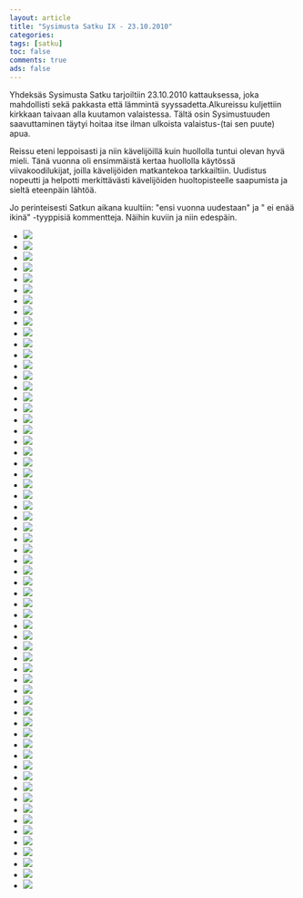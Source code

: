 ```yaml
---
layout: article 
title: "Sysimusta Satku IX - 23.10.2010" 
categories: 
tags: [satku]
toc: false 
comments: true 
ads: false 
---
```


Yhdeksäs Sysimusta Satku tarjoiltiin 23.10.2010 kattauksessa, joka
mahdollisti sekä pakkasta että lämmintä syyssadetta.Alkureissu
kuljettiin kirkkaan taivaan alla kuutamon valaistessa. Tältä osin
Sysimustuuden saavuttaminen täytyi hoitaa itse ilman ulkoista
valaistus-(tai sen puute) apua.

Reissu eteni leppoisasti ja niin kävelijöillä kuin huollolla tuntui
olevan hyvä mieli. Tänä vuonna oli ensimmäistä kertaa huollolla käytössä
viivakoodilukijat, joilla kävelijöiden matkantekoa tarkkailtiin.
Uudistus nopeutti ja helpotti merkittävästi kävelijöiden huoltopisteelle
saapumista ja sieltä eteenpäin lähtöä.

Jo perinteisesti Satkun aikana kuultiin: "ensi vuonna uudestaan" ja " ei
enää ikinä" -tyyppisiä kommentteja. Näihin kuviin ja niin edespäin.

<div class="th-grid image-gallery" markdown="1">

-   [![](/images/sysimusta-satku-9/Thumbnails/20101023%20Sysimusta%20Satku%20005.jpg)](/images/sysimusta-satku-9/20101023%20Sysimusta%20Satku%20005.jpg)
-   [![](/images/sysimusta-satku-9/Thumbnails/20101023%20Sysimusta%20Satku%20006.jpg)](/images/sysimusta-satku-9/20101023%20Sysimusta%20Satku%20006.jpg)
-   [![](/images/sysimusta-satku-9/Thumbnails/20101023%20Sysimusta%20Satku%20009.jpg)](/images/sysimusta-satku-9/20101023%20Sysimusta%20Satku%20009.jpg)
-   [![](/images/sysimusta-satku-9/Thumbnails/20101023%20Sysimusta%20Satku%20015.jpg)](/images/sysimusta-satku-9/20101023%20Sysimusta%20Satku%20015.jpg)
-   [![](/images/sysimusta-satku-9/Thumbnails/20101023%20Sysimusta%20Satku%20016.jpg)](/images/sysimusta-satku-9/20101023%20Sysimusta%20Satku%20016.jpg)
-   [![](/images/sysimusta-satku-9/Thumbnails/20101023%20Sysimusta%20Satku%20017.jpg)](/images/sysimusta-satku-9/20101023%20Sysimusta%20Satku%20017.jpg)
-   [![](/images/sysimusta-satku-9/Thumbnails/20101023%20Sysimusta%20Satku%20023.jpg)](/images/sysimusta-satku-9/20101023%20Sysimusta%20Satku%20023.jpg)
-   [![](/images/sysimusta-satku-9/Thumbnails/20101023%20Sysimusta%20Satku%20025.jpg)](/images/sysimusta-satku-9/20101023%20Sysimusta%20Satku%20025.jpg)
-   [![](/images/sysimusta-satku-9/Thumbnails/20101023%20Sysimusta%20Satku%20031.jpg)](/images/sysimusta-satku-9/20101023%20Sysimusta%20Satku%20031.jpg)
-   [![](/images/sysimusta-satku-9/Thumbnails/20101023%20Sysimusta%20Satku%20033.jpg)](/images/sysimusta-satku-9/20101023%20Sysimusta%20Satku%20033.jpg)
-   [![](/images/sysimusta-satku-9/Thumbnails/20101023%20Sysimusta%20Satku%20035.jpg)](/images/sysimusta-satku-9/20101023%20Sysimusta%20Satku%20035.jpg)
-   [![](/images/sysimusta-satku-9/Thumbnails/20101023%20Sysimusta%20Satku%20037.jpg)](/images/sysimusta-satku-9/20101023%20Sysimusta%20Satku%20037.jpg)
-   [![](/images/sysimusta-satku-9/Thumbnails/20101023%20Sysimusta%20Satku%20038.jpg)](/images/sysimusta-satku-9/20101023%20Sysimusta%20Satku%20038.jpg)
-   [![](/images/sysimusta-satku-9/Thumbnails/20101023%20Sysimusta%20Satku%20043.jpg)](/images/sysimusta-satku-9/20101023%20Sysimusta%20Satku%20043.jpg)
-   [![](/images/sysimusta-satku-9/Thumbnails/20101023%20Sysimusta%20Satku%20044.jpg)](/images/sysimusta-satku-9/20101023%20Sysimusta%20Satku%20044.jpg)
-   [![](/images/sysimusta-satku-9/Thumbnails/20101023%20Sysimusta%20Satku%20046.jpg)](/images/sysimusta-satku-9/20101023%20Sysimusta%20Satku%20046.jpg)
-   [![](/images/sysimusta-satku-9/Thumbnails/20101023%20Sysimusta%20Satku%20048.jpg)](/images/sysimusta-satku-9/20101023%20Sysimusta%20Satku%20048.jpg)
-   [![](/images/sysimusta-satku-9/Thumbnails/20101023%20Sysimusta%20Satku%20049.jpg)](/images/sysimusta-satku-9/20101023%20Sysimusta%20Satku%20049.jpg)
-   [![](/images/sysimusta-satku-9/Thumbnails/20101023%20Sysimusta%20Satku%20051.jpg)](/images/sysimusta-satku-9/20101023%20Sysimusta%20Satku%20051.jpg)
-   [![](/images/sysimusta-satku-9/Thumbnails/20101023%20Sysimusta%20Satku%20059.jpg)](/images/sysimusta-satku-9/20101023%20Sysimusta%20Satku%20059.jpg)
-   [![](/images/sysimusta-satku-9/Thumbnails/20101023%20Sysimusta%20Satku%20060.jpg)](/images/sysimusta-satku-9/20101023%20Sysimusta%20Satku%20060.jpg)
-   [![](/images/sysimusta-satku-9/Thumbnails/20101023%20Sysimusta%20Satku%20066.jpg)](/images/sysimusta-satku-9/20101023%20Sysimusta%20Satku%20066.jpg)
-   [![](/images/sysimusta-satku-9/Thumbnails/20101023%20Sysimusta%20Satku%20067.jpg)](/images/sysimusta-satku-9/20101023%20Sysimusta%20Satku%20067.jpg)
-   [![](/images/sysimusta-satku-9/Thumbnails/20101023%20Sysimusta%20Satku%20070.jpg)](/images/sysimusta-satku-9/20101023%20Sysimusta%20Satku%20070.jpg)
-   [![](/images/sysimusta-satku-9/Thumbnails/20101023%20Sysimusta%20Satku%20075.jpg)](/images/sysimusta-satku-9/20101023%20Sysimusta%20Satku%20075.jpg)
-   [![](/images/sysimusta-satku-9/Thumbnails/20101023%20Sysimusta%20Satku%20078.jpg)](/images/sysimusta-satku-9/20101023%20Sysimusta%20Satku%20078.jpg)
-   [![](/images/sysimusta-satku-9/Thumbnails/20101023%20Sysimusta%20Satku%20079.jpg)](/images/sysimusta-satku-9/20101023%20Sysimusta%20Satku%20079.jpg)
-   [![](/images/sysimusta-satku-9/Thumbnails/20101023%20Sysimusta%20Satku%20080.jpg)](/images/sysimusta-satku-9/20101023%20Sysimusta%20Satku%20080.jpg)
-   [![](/images/sysimusta-satku-9/Thumbnails/20101023%20Sysimusta%20Satku%20083.jpg)](/images/sysimusta-satku-9/20101023%20Sysimusta%20Satku%20083.jpg)
-   [![](/images/sysimusta-satku-9/Thumbnails/20101023%20Sysimusta%20Satku%20084.jpg)](/images/sysimusta-satku-9/20101023%20Sysimusta%20Satku%20084.jpg)
-   [![](/images/sysimusta-satku-9/Thumbnails/20101023%20Sysimusta%20Satku%20086.jpg)](/images/sysimusta-satku-9/20101023%20Sysimusta%20Satku%20086.jpg)
-   [![](/images/sysimusta-satku-9/Thumbnails/20101023%20Sysimusta%20Satku%20087.jpg)](/images/sysimusta-satku-9/20101023%20Sysimusta%20Satku%20087.jpg)
-   [![](/images/sysimusta-satku-9/Thumbnails/20101023%20Sysimusta%20Satku%20089.jpg)](/images/sysimusta-satku-9/20101023%20Sysimusta%20Satku%20089.jpg)
-   [![](/images/sysimusta-satku-9/Thumbnails/20101023%20Sysimusta%20Satku%20092.jpg)](/images/sysimusta-satku-9/20101023%20Sysimusta%20Satku%20092.jpg)
-   [![](/images/sysimusta-satku-9/Thumbnails/20101023%20Sysimusta%20Satku%20093.jpg)](/images/sysimusta-satku-9/20101023%20Sysimusta%20Satku%20093.jpg)
-   [![](/images/sysimusta-satku-9/Thumbnails/20101023%20Sysimusta%20Satku%20094.jpg)](/images/sysimusta-satku-9/20101023%20Sysimusta%20Satku%20094.jpg)
-   [![](/images/sysimusta-satku-9/Thumbnails/20101023%20Sysimusta%20Satku%20097.jpg)](/images/sysimusta-satku-9/20101023%20Sysimusta%20Satku%20097.jpg)
-   [![](/images/sysimusta-satku-9/Thumbnails/20101023%20Sysimusta%20Satku%20099.jpg)](/images/sysimusta-satku-9/20101023%20Sysimusta%20Satku%20099.jpg)
-   [![](/images/sysimusta-satku-9/Thumbnails/20101023%20Sysimusta%20Satku%20106.jpg)](/images/sysimusta-satku-9/20101023%20Sysimusta%20Satku%20106.jpg)
-   [![](/images/sysimusta-satku-9/Thumbnails/20101023%20Sysimusta%20Satku%20111.jpg)](/images/sysimusta-satku-9/20101023%20Sysimusta%20Satku%20111.jpg)
-   [![](/images/sysimusta-satku-9/Thumbnails/20101023%20Sysimusta%20Satku%20112.jpg)](/images/sysimusta-satku-9/20101023%20Sysimusta%20Satku%20112.jpg)
-   [![](/images/sysimusta-satku-9/Thumbnails/20101023%20Sysimusta%20Satku%20115.jpg)](/images/sysimusta-satku-9/20101023%20Sysimusta%20Satku%20115.jpg)
-   [![](/images/sysimusta-satku-9/Thumbnails/20101023%20Sysimusta%20Satku%20116.jpg)](/images/sysimusta-satku-9/20101023%20Sysimusta%20Satku%20116.jpg)
-   [![](/images/sysimusta-satku-9/Thumbnails/20101023%20Sysimusta%20Satku%20119.jpg)](/images/sysimusta-satku-9/20101023%20Sysimusta%20Satku%20119.jpg)
-   [![](/images/sysimusta-satku-9/Thumbnails/20101023%20Sysimusta%20Satku%20124.jpg)](/images/sysimusta-satku-9/20101023%20Sysimusta%20Satku%20124.jpg)
-   [![](/images/sysimusta-satku-9/Thumbnails/20101023%20Sysimusta%20Satku%20135.jpg)](/images/sysimusta-satku-9/20101023%20Sysimusta%20Satku%20135.jpg)
-   [![](/images/sysimusta-satku-9/Thumbnails/20101023%20Sysimusta%20Satku%20141.jpg)](/images/sysimusta-satku-9/20101023%20Sysimusta%20Satku%20141.jpg)
-   [![](/images/sysimusta-satku-9/Thumbnails/20101023%20Sysimusta%20Satku%20153.jpg)](/images/sysimusta-satku-9/20101023%20Sysimusta%20Satku%20153.jpg)
-   [![](/images/sysimusta-satku-9/Thumbnails/20101023%20Sysimusta%20Satku%20154.jpg)](/images/sysimusta-satku-9/20101023%20Sysimusta%20Satku%20154.jpg)
-   [![](/images/sysimusta-satku-9/Thumbnails/20101023%20Sysimusta%20Satku%20159.jpg)](/images/sysimusta-satku-9/20101023%20Sysimusta%20Satku%20159.jpg)
-   [![](/images/sysimusta-satku-9/Thumbnails/20101023%20Sysimusta%20Satku%20168.jpg)](/images/sysimusta-satku-9/20101023%20Sysimusta%20Satku%20168.jpg)
-   [![](/images/sysimusta-satku-9/Thumbnails/20101023%20Sysimusta%20Satku%20179.jpg)](/images/sysimusta-satku-9/20101023%20Sysimusta%20Satku%20179.jpg)
-   [![](/images/sysimusta-satku-9/Thumbnails/20101023%20Sysimusta%20Satku%20190.jpg)](/images/sysimusta-satku-9/20101023%20Sysimusta%20Satku%20190.jpg)
-   [![](/images/sysimusta-satku-9/Thumbnails/20101023%20Sysimusta%20Satku%20193.jpg)](/images/sysimusta-satku-9/20101023%20Sysimusta%20Satku%20193.jpg)
-   [![](/images/sysimusta-satku-9/Thumbnails/20101023%20Sysimusta%20Satku%20196.jpg)](/images/sysimusta-satku-9/20101023%20Sysimusta%20Satku%20196.jpg)
-   [![](/images/sysimusta-satku-9/Thumbnails/20101023%20Sysimusta%20Satku%20207.jpg)](/images/sysimusta-satku-9/20101023%20Sysimusta%20Satku%20207.jpg)
-   [![](/images/sysimusta-satku-9/Thumbnails/20101023%20Sysimusta%20Satku%20209.jpg)](/images/sysimusta-satku-9/20101023%20Sysimusta%20Satku%20209.jpg)
-   [![](/images/sysimusta-satku-9/Thumbnails/20101023%20Sysimusta%20Satku%20215.jpg)](/images/sysimusta-satku-9/20101023%20Sysimusta%20Satku%20215.jpg)
-   [![](/images/sysimusta-satku-9/Thumbnails/20101023%20Sysimusta%20Satku%20218.jpg)](/images/sysimusta-satku-9/20101023%20Sysimusta%20Satku%20218.jpg)
-   [![](/images/sysimusta-satku-9/Thumbnails/20101023%20Sysimusta%20Satku%20221.jpg)](/images/sysimusta-satku-9/20101023%20Sysimusta%20Satku%20221.jpg)
-   [![](/images/sysimusta-satku-9/Thumbnails/20101023%20Sysimusta%20Satku%20227.jpg)](/images/sysimusta-satku-9/20101023%20Sysimusta%20Satku%20227.jpg)

</div>

